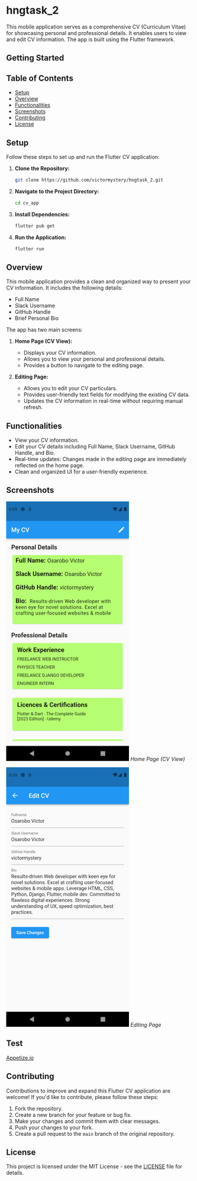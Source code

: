 # hngtask_2

This mobile application serves as a comprehensive CV (Curriculum Vitae) for showcasing personal and professional details. It enables users to view and edit CV information. The app is built using the Flutter framework.


## Getting Started

## Table of Contents

- [Setup](#setup)
- [Overview](#overview)
- [Functionalities](#functionalities)
- [Screenshots](#screenshots)
- [Contributing](#contributing)
- [License](#license)

## Setup

Follow these steps to set up and run the Flutter CV application:

1. **Clone the Repository:**

   ```bash
   git clone https://github.com/victormystery/hngtask_2.git
   ```

2. **Navigate to the Project Directory:**

   ```bash
   cd cv_app
   ```

3. **Install Dependencies:**

   ```bash
   flutter pub get
   ```

4. **Run the Application:**

   ```bash
   flutter run
   ```

## Overview

This mobile application provides a clean and organized way to present your CV information. It includes the following details:

- Full Name
- Slack Username
- GitHub Handle
- Brief Personal Bio

The app has two main screens:

1. **Home Page (CV View):**
   - Displays your CV information.
   - Allows you to view your personal and professional details.
   - Provides a button to navigate to the editing page.

2. **Editing Page:**
   - Allows you to edit your CV particulars.
   - Provides user-friendly text fields for modifying the existing CV data.
   - Updates the CV information in real-time without requiring manual refresh.

## Functionalities

- View your CV information.
- Edit your CV details including Full Name, Slack Username, GitHub Handle, and Bio.
- Real-time updates: Changes made in the editing page are immediately reflected on the home page.
- Clean and organized UI for a user-friendly experience.

## Screenshots

![Home Page](task_2_1.png)
*Home Page (CV View)*

![Editing Page](task_2_2.png)
*Editing Page*

## Test
[Appetize.io](https://appetize.io/app/ygn4jonphyajueim2n6eq3kyga)

## Contributing

Contributions to improve and expand this Flutter CV application are welcome! If you'd like to contribute, please follow these steps:

1. Fork the repository.
2. Create a new branch for your feature or bug fix.
3. Make your changes and commit them with clear messages.
4. Push your changes to your fork.
5. Create a pull request to the `main` branch of the original repository.



## License

This project is licensed under the MIT License - see the [LICENSE](LICENSE) file for details.



